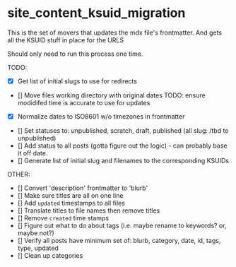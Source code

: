 # site_content_ksuid_migration

This is the set of movers that updates the mdx file's frontmatter. And gets
all the KSUID stuff in place for the URLS

Should only need to run this process one time.

TODO:

- [x] Get list of initial slugs to use for redirects
- [] Move files working directory with original dates TODO: ensure modidifed time is accurate to use for updates
- [x] Normalize dates to ISO8601 w/o timezones in frontmatter
- [] Set statuses to: unpublished, scratch, draft, published (all slug: /tbd to unpublished)
- [] Add status to all posts (gotta figure out the logic) - can probably base it off date.
- [] Generate list of initial slug and filenames to the corresponding KSUIDs

OTHER:

- [] Convert 'description' frontmatter to 'blurb'
- [] Make sure titles are all on one line
- [] Add `updated` timestamps to all files
- [] Translate titles to file names then remove titles
- [] Remove `created` time stamps
- [] Figure out what to do about tags (i.e. maybe rename to keywords? or, maybe not?)
- [] Verify all posts have minimum set of: blurb, category, date, id, tags, type, updated
- [] Clean up categories
